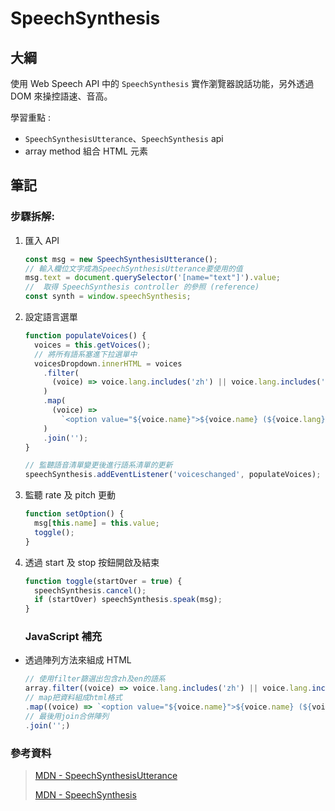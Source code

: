 # SpeechSynthesis

## 大綱

使用 Web Speech API 中的 `SpeechSynthesis` 實作瀏覽器說話功能，另外透過 DOM 來操控語速、音高。

學習重點 :

- `SpeechSynthesisUtterance`、`SpeechSynthesis` api
- array method 組合 HTML 元素

## 筆記

### 步驟拆解:

1. 匯入 API

   ```javascript
   const msg = new SpeechSynthesisUtterance();
   // 輸入欄位文字成為SpeechSynthesisUtterance要使用的值
   msg.text = document.querySelector('[name="text"]').value;
   //  取得 SpeechSynthesis controller 的參照 (reference)
   const synth = window.speechSynthesis;
   ```

2. 設定語言選單

   ```javascript
   function populateVoices() {
     voices = this.getVoices();
     // 將所有語系塞進下拉選單中
     voicesDropdown.innerHTML = voices
       .filter(
         (voice) => voice.lang.includes('zh') || voice.lang.includes('en')
       )
       .map(
         (voice) =>
           `<option value="${voice.name}">${voice.name} (${voice.lang})</option>`
       )
       .join('');
   }

   // 監聽語音清單變更後進行語系清單的更新
   speechSynthesis.addEventListener('voiceschanged', populateVoices);
   ```

3. 監聽 rate 及 pitch 更動

   ```javascript
   function setOption() {
     msg[this.name] = this.value;
     toggle();
   }
   ```

4. 透過 start 及 stop 按鈕開啟及結束

   ```javascript
   function toggle(startOver = true) {
     speechSynthesis.cancel();
     if (startOver) speechSynthesis.speak(msg);
   }
   ```

   ### JavaScript 補充

- 透過陣列方法來組成 HTML

  ```javascript
  // 使用filter篩選出包含zh及en的語系
  array.filter((voice) => voice.lang.includes('zh') || voice.lang.includes('en'))
  // map把資料組成html格式
  .map((voice) => `<option value="${voice.name}">${voice.name} (${voice.lang})</option>`)
  // 最後用join合併陣列
  .join('';)
  ```

### 參考資料

> [MDN - SpeechSynthesisUtterance ](https://developer.mozilla.org/en-US/docs/Web/API/SpeechSynthesisUtterance)
>
> [MDN - SpeechSynthesis ](https://developer.mozilla.org/en-US/docs/Web/API/SpeechSynthesis)
